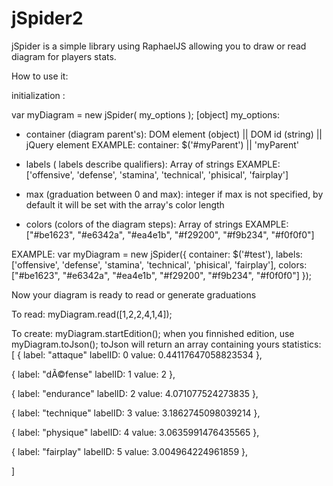 jSpider2
=======
jSpider is a simple library using RaphaelJS allowing you to draw or read diagram for players stats.

How to use it:

initialization :

var myDiagram = new jSpider( my_options );
[object] my_options:

- container (diagram parent's): DOM element (object) || DOM id (string) || jQuery element
EXAMPLE: container: $('#myParent') || 'myParent'


- labels ( labels describe qualifiers): Array of strings
EXAMPLE: ['offensive', 'defense', 'stamina', 'technical', 'phisical', 'fairplay']

- max (graduation between 0 and max): integer
 if max is not specified, by default it will be set with the array's color length

- colors (colors of the diagram steps): Array of strings
EXAMPLE: ["#be1623", "#e6342a", "#ea4e1b", "#f29200", "#f9b234", "#f0f0f0"]

EXAMPLE: 
var myDiagram = new jSpider({
  	container: $('#test'),
	labels: ['offensive', 'defense', 'stamina', 'technical', 'phisical', 'fairplay'],
	colors: ["#be1623", "#e6342a", "#ea4e1b", "#f29200", "#f9b234", "#f0f0f0"]
});

Now your diagram is ready to read or generate graduations

To read: 
myDiagram.read([1,2,2,4,1,4]);

To create:
myDiagram.startEdition();
when you finnished edition, use myDiagram.toJson(); toJson will return an array containing yours statistics: 
[ { label: "attaque" labelID: 0 value: 0.44117647058823534 },

{ label: "dÃ©fense" labelID: 1 value: 2 },

{ label: "endurance" labelID: 2 value: 4.071077524273835 },

{ label: "technique" labelID: 3 value: 3.1862745098039214 },

{ label: "physique" labelID: 4 value: 3.0635991476435565 },

{ label: "fairplay" labelID: 5 value: 3.004964224961859 },

]
